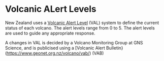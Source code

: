 # Volcanic ALert Levels

New Zealand uses a [Volcanic Alert Level](https://www.geonet.org.nz/about/volcano/val) (VAL) system to define the current status of each volcano. The alert levels range from 0 to 5. The alert levels are used to guide any appropriate response.

A changes in VAL is decided by a Volcano Monitoring Group at GNS Science, and is publicised using a [Volcanic Alert Bulletin}(https://www.geonet.org.nz/volcano/vab/) (VAB)
